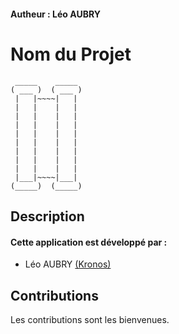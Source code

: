 #### Autheur : Léo AUBRY

# Nom du Projet

```plaintext
 _____    _____ 
( ___ )  ( ___ )
 |   |~~~~|   | 
 |   |    |   | 
 |   |    |   | 
 |   |    |   | 
 |   |    |   | 
 |   |    |   | 
 |   |    |   | 
 |   |    |   | 
 |   |    |   | 
 |___|~~~~|___| 
(_____)  (_____)

```

## Description


#### Cette application est développé par : 

* Léo AUBRY [(Kronos)](https://github.com/Wilanne)  

## Contributions

Les contributions sont les bienvenues.